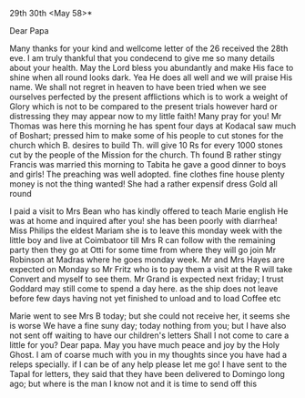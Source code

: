 29th 30th <May 58>*

Dear Papa

Many thanks for your kind and wellcome letter of the 26 received the 28th eve. I am truly thankful that you condecend to give me so many details about your health. May the Lord bless you abundantly and make His face to shine when all round looks dark. Yea He does all well and we will praise His name. We shall not regret in heaven to have been tried when we see ourselves perfected by the present afflictions which is to work a weight of Glory which is not to be compared to the present trials however hard or distressing they may appear now to my little faith! Many pray for you! Mr Thomas was here this morning he has spent four days at Kodacal saw much of Boshart; pressed him to make some of his people to cut stones for the church which B. desires to build Th. will give 10 Rs for every 1000 stones cut by the people of the Mission for the church. Th found B rather stingy Francis was married this morning to Tabita he gave a good dinner to boys and girls! The preaching was well adopted. fine clothes fine house plenty money is not the thing wanted! She had a rather expensif dress Gold all round

I paid a visit to Mrs Bean who has kindly offered to teach Marie english He was at home and inquired after you! she has been poorly with diarrhea! Miss Philips the eldest Mariam she is to leave this monday week with the little boy and live at Coimbatoor till Mrs R can follow with the remaining party then they go at Otti for some time from where they will go join Mr Robinson at Madras where he goes monday week. Mr and Mrs Hayes are expected on Monday so Mr Fritz who is to pay them a visit at the R will take Convert and myself to see them. Mr Grand is expected next friday; I trust Goddard may still come to spend a day here. as the ship does not leave before few days having not yet finished to unload and to load Coffee etc

Marie went to see Mrs B today; but she could not receive her, it seems she is worse We have a fine suny day; today nothing from you; but I have also not sent off waiting to have our children's letters Shall I not come to care a little for you? Dear papa. May you have much peace and joy by the Holy Ghost. I am of coarse much with you in my thoughts since you have had a releps specially. if I can be of any help please let me go! 
I have sent to the Tapal for letters, they said that they have been delivered to Domingo long ago; but where is the man I know not and it is time to send off this

